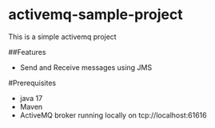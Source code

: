 # activemq-sample-project
  This is a simple activemq project

##Features
* Send and Receive messages using JMS

#Prerequisites
- java 17
- Maven
- ActiveMQ broker running locally on tcp://localhost:61616


